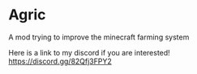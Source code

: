 # Agric
A mod trying to improve the minecraft farming system

Here is a link to my discord if you are interested! https://discord.gg/82Qfj3FPY2
